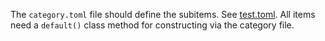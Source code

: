 The `category.toml` file should define the subitems. See [test.toml](./test.toml). All items need a `default()` class method for constructing via the category file.
